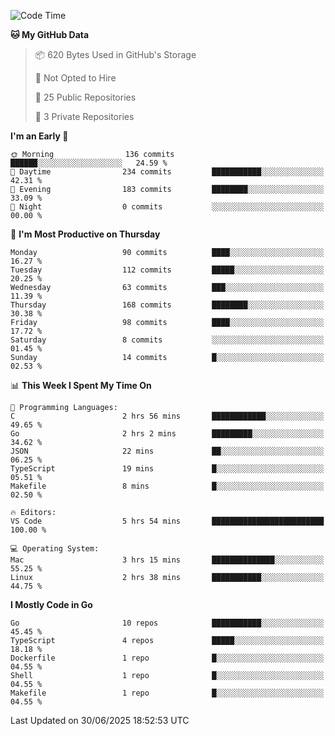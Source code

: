 <!--START_SECTION:waka-->
![Code Time](http://img.shields.io/badge/Code%20Time-1%2C302%20hrs%2016%20mins-blue)

**🐱 My GitHub Data** 

> 📦 620 Bytes Used in GitHub's Storage 
 > 
> 🚫 Not Opted to Hire
 > 
> 📜 25 Public Repositories 
 > 
> 🔑 3 Private Repositories 
 > 
**I'm an Early 🐤** 

```text
🌞 Morning                136 commits         ██████░░░░░░░░░░░░░░░░░░░   24.59 % 
🌆 Daytime                234 commits         ███████████░░░░░░░░░░░░░░   42.31 % 
🌃 Evening                183 commits         ████████░░░░░░░░░░░░░░░░░   33.09 % 
🌙 Night                  0 commits           ░░░░░░░░░░░░░░░░░░░░░░░░░   00.00 % 
```
📅 **I'm Most Productive on Thursday** 

```text
Monday                   90 commits          ████░░░░░░░░░░░░░░░░░░░░░   16.27 % 
Tuesday                  112 commits         █████░░░░░░░░░░░░░░░░░░░░   20.25 % 
Wednesday                63 commits          ███░░░░░░░░░░░░░░░░░░░░░░   11.39 % 
Thursday                 168 commits         ████████░░░░░░░░░░░░░░░░░   30.38 % 
Friday                   98 commits          ████░░░░░░░░░░░░░░░░░░░░░   17.72 % 
Saturday                 8 commits           ░░░░░░░░░░░░░░░░░░░░░░░░░   01.45 % 
Sunday                   14 commits          █░░░░░░░░░░░░░░░░░░░░░░░░   02.53 % 
```


📊 **This Week I Spent My Time On** 

```text
💬 Programming Languages: 
C                        2 hrs 56 mins       ████████████░░░░░░░░░░░░░   49.65 % 
Go                       2 hrs 2 mins        █████████░░░░░░░░░░░░░░░░   34.62 % 
JSON                     22 mins             ██░░░░░░░░░░░░░░░░░░░░░░░   06.25 % 
TypeScript               19 mins             █░░░░░░░░░░░░░░░░░░░░░░░░   05.51 % 
Makefile                 8 mins              █░░░░░░░░░░░░░░░░░░░░░░░░   02.50 % 

🔥 Editors: 
VS Code                  5 hrs 54 mins       █████████████████████████   100.00 % 

💻 Operating System: 
Mac                      3 hrs 15 mins       ██████████████░░░░░░░░░░░   55.25 % 
Linux                    2 hrs 38 mins       ███████████░░░░░░░░░░░░░░   44.75 % 
```

**I Mostly Code in Go** 

```text
Go                       10 repos            ███████████░░░░░░░░░░░░░░   45.45 % 
TypeScript               4 repos             █████░░░░░░░░░░░░░░░░░░░░   18.18 % 
Dockerfile               1 repo              █░░░░░░░░░░░░░░░░░░░░░░░░   04.55 % 
Shell                    1 repo              █░░░░░░░░░░░░░░░░░░░░░░░░   04.55 % 
Makefile                 1 repo              █░░░░░░░░░░░░░░░░░░░░░░░░   04.55 % 
```




 Last Updated on 30/06/2025 18:52:53 UTC
<!--END_SECTION:waka-->
